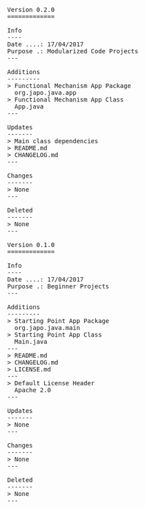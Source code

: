 <pre>

Version 0.2.0
=============

Info
----
Date ....: 17/04/2017
Purpose .: Modularized Code Projects
---

Additions
---------
> Functional Mechanism App Package
  org.japo.java.app
> Functional Mechanism App Class
  App.java
---

Updates
-------
> Main class dependencies
> README.md
> CHANGELOG.md
---

Changes
-------
> None
---

Deleted
-------
> None
---

Version 0.1.0
=============

Info
----
Date ....: 17/04/2017
Purpose .: Beginner Projects
---

Additions
---------
> Starting Point App Package
  org.japo.java.main
> Starting Point App Class
  Main.java
---
> README.md
> CHANGELOG.md
> LICENSE.md
---
> Default License Header
  Apache 2.0
---

Updates
-------
> None
---

Changes
-------
> None
---

Deleted
-------
> None
---

</pre>